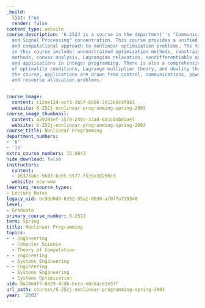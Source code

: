 ```yaml
---
_build:
  list: true
  render: false
content_type: website
course_description: '6.252J is a course in the department''s "Communication, Control,
  and Signal Processing" concentration. This course provides a unified analytical
  and computational approach to nonlinear optimization problems. The topics covered
  in this course include: unconstrained optimization methods, constrained optimization
  methods, convex analysis, Lagrangian relaxation, nondifferentiable optimization,
  and applications in integer programming. There is also a comprehensive treatment
  of optimality conditions, Lagrange multiplier theory, and duality theory. Throughout
  the course, applications are drawn from control, communications, power systems,
  and resource allocation problems.

  '
course_image:
  content: c12ae12d-acf3-3b5f-6608-291268c9f861
  website: 6-252j-nonlinear-programming-spring-2003
course_image_thumbnail:
  content: aa9204ef-3579-240c-33ad-6a1c0ab8aae7
  website: 6-252j-nonlinear-programming-spring-2003
course_title: Nonlinear Programming
department_numbers:
- '6'
- '15'
extra_course_numbers: 15.084J
hide_download: false
instructors:
  content:
  - 86373a6c-9603-bcb5-5577-f535e38290c3
  website: ocw-www
learning_resource_types:
- Lecture Notes
legacy_uid: bc9dd0d0-8352-95a1-0030-af0f7a739340
level:
- Graduate
primary_course_number: 6.252J
term: Spring
title: Nonlinear Programming
topics:
- - Engineering
  - Computer Science
  - Theory of Computation
- - Engineering
  - Systems Engineering
- - Engineering
  - Systems Engineering
  - Systems Optimization
uid: 8a7464f7-0429-4cdb-beca-e0c6ace1e97f
url_path: courses/6-252j-nonlinear-programming-spring-2003
year: '2003'
---
```

